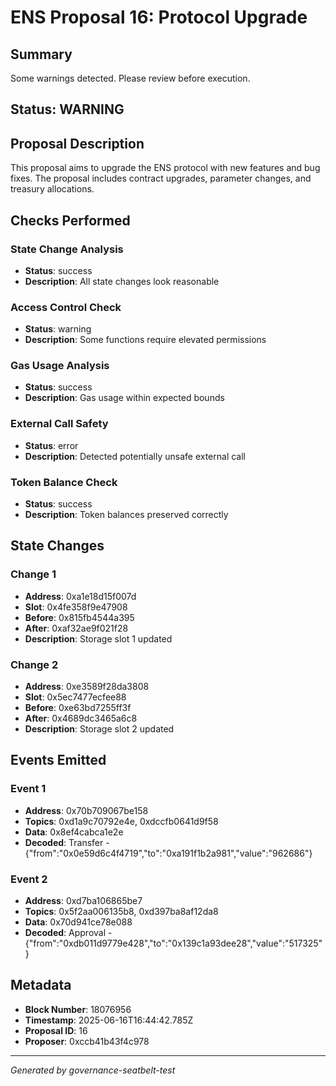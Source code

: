 # ENS Proposal 16: Protocol Upgrade

## Summary
Some warnings detected. Please review before execution.

## Status: WARNING

## Proposal Description
This proposal aims to upgrade the ENS protocol with new features and bug fixes. The proposal includes contract upgrades, parameter changes, and treasury allocations.

## Checks Performed

### State Change Analysis
- **Status**: success
- **Description**: All state changes look reasonable


### Access Control Check
- **Status**: warning
- **Description**: Some functions require elevated permissions


### Gas Usage Analysis
- **Status**: success
- **Description**: Gas usage within expected bounds


### External Call Safety
- **Status**: error
- **Description**: Detected potentially unsafe external call


### Token Balance Check
- **Status**: success
- **Description**: Token balances preserved correctly



## State Changes

### Change 1
- **Address**: 0xa1e18d15f007d
- **Slot**: 0x4fe358f9e47908
- **Before**: 0x815fb4544a395
- **After**: 0xaf32ae9f021f28
- **Description**: Storage slot 1 updated

### Change 2
- **Address**: 0xe3589f28da3808
- **Slot**: 0x5ec7477ecfee88
- **Before**: 0xe63bd7255ff3f
- **After**: 0x4689dc3465a6c8
- **Description**: Storage slot 2 updated


## Events Emitted

### Event 1
- **Address**: 0x70b709067be158
- **Topics**: 0xd1a9c70792e4e, 0xdccfb0641d9f58
- **Data**: 0x8ef4cabca1e2e
- **Decoded**: Transfer - {"from":"0x0e59d6c4f4719","to":"0xa191f1b2a981","value":"962686"}

### Event 2
- **Address**: 0xd7ba106865be7
- **Topics**: 0x5f2aa006135b8, 0xd397ba8af12da8
- **Data**: 0x70d941ce78e088
- **Decoded**: Approval - {"from":"0xdb011d9779e428","to":"0x139c1a93dee28","value":"517325"}


## Metadata
- **Block Number**: 18076956
- **Timestamp**: 2025-06-16T16:44:42.785Z
- **Proposal ID**: 16
- **Proposer**: 0xccb41b43f4c978

---
*Generated by governance-seatbelt-test*

